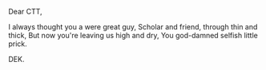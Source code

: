 Dear CTT,

I always thought you a were great guy,
Scholar and friend, through thin and thick,
But now you're leaving us high and dry,
You god-damned selfish little prick.

DEK.

